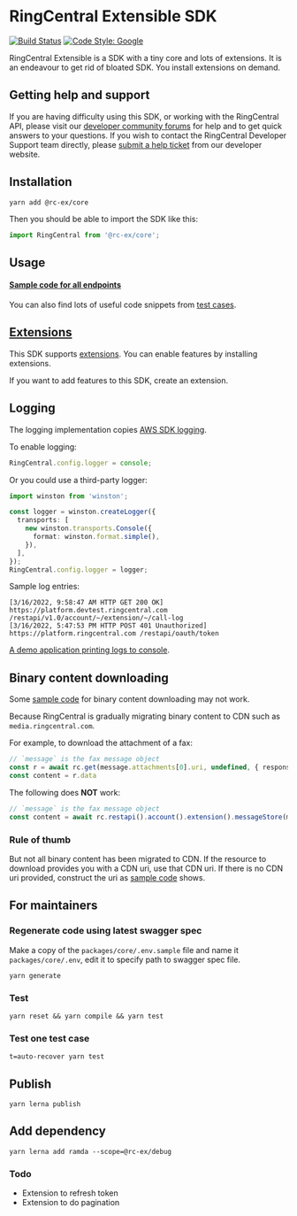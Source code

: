 # RingCentral Extensible SDK

[![Build Status](https://github.com/ringcentral/ringcentral-extensible/workflows/Node.js/badge.svg?branch=master)](https://github.com/ringcentral/ringcentral-extensible/actions)
[![Code Style: Google](https://img.shields.io/badge/code%20style-google-blueviolet.svg)](https://github.com/google/gts)

RingCentral Extensible is a SDK with a tiny core and lots of extensions.
It is an endeavour to get rid of bloated SDK. You install extensions on demand.


## Getting help and support

If you are having difficulty using this SDK, or working with the RingCentral API, please visit our [developer community forums](https://community.ringcentral.com/spaces/144/) for help and to get quick answers to your questions. If you wish to contact the RingCentral Developer Support team directly, please [submit a help ticket](https://developers.ringcentral.com/support/create-case) from our developer website.


## Installation

```
yarn add @rc-ex/core
```

Then you should be able to import the SDK like this:

```ts
import RingCentral from '@rc-ex/core';
```


## Usage

#### [Sample code for all endpoints](./packages/core/samples.md)

You can also find lots of useful code snippets from [test cases](./test).


## [Extensions](./packages/extensions)

This SDK supports [extensions](./packages/extensions). You can enable features by installing extensions.

If you want to add features to this SDK, create an extension.


## Logging

The logging implementation copies [AWS SDK logging](https://docs.aws.amazon.com/sdk-for-javascript/v2/developer-guide/logging-sdk-calls.html).

To enable logging:

```ts
RingCentral.config.logger = console;
```

Or you could use a third-party logger:

```ts
import winston from 'winston';

const logger = winston.createLogger({
  transports: [
    new winston.transports.Console({
      format: winston.format.simple(),
    }),
  ],
});
RingCentral.config.logger = logger;
```

Sample log entries:

```
[3/16/2022, 9:58:47 AM HTTP GET 200 OK] https://platform.devtest.ringcentral.com /restapi/v1.0/account/~/extension/~/call-log
[3/16/2022, 5:47:53 PM HTTP POST 401 Unauthorized] https://platform.ringcentral.com /restapi/oauth/token
```

[A demo application printing logs to console](https://github.com/tylerlong/rc-logging-demo-ts).


## Binary content downloading

Some [sample code](./packages/core/samples.md) for binary content downloading may not work.

Because RingCentral is gradually migrating binary content to CDN such as `media.ringcentral.com`.

For example, to download the attachment of a fax:

```ts
// `message` is the fax message object
const r = await rc.get(message.attachments[0].uri, undefined, { responseType: 'arraybuffer' })
const content = r.data
```

The following does **NOT** work:

```ts
// `message` is the fax message object
const content = await rc.restapi().account().extension().messageStore(message.id).content(message.attachments[0].id).get()
```

### Rule of thumb

But not all binary content has been migrated to CDN.
If the resource to download provides you with a CDN uri, use that CDN uri.
If there is no CDN uri provided, construct the uri as [sample code](./packages/core/samples.md) shows.


## For maintainers

### Regenerate code using latest swagger spec

Make a copy of the `packages/core/.env.sample` file and name it `packages/core/.env`, edit it to specify path to swagger spec file.

```
yarn generate
```


### Test

```
yarn reset && yarn compile && yarn test
```


### Test one test case

```
t=auto-recover yarn test
```


## Publish

```
yarn lerna publish
```


## Add dependency

```
yarn lerna add ramda --scope=@rc-ex/debug
```


### Todo

- Extension to refresh token
- Extension to do pagination
